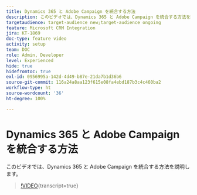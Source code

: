 ```yaml
---
title: Dynamics 365 と Adobe Campaign を統合する方法
description: このビデオでは、Dynamics 365 と Adobe Campaign を統合する方法を説明します。
targetaudience: target-audience new;target-audience ongoing
feature: Microsoft CRM Integration
jira: KT-1869
doc-type: feature video
activity: setup
team: DOC
role: Admin, Developer
level: Experienced
hide: true
hidefromtoc: true
exl-id: 0956995a-142d-4d49-b87e-21da7b1d36b6
source-git-commit: 116a24a8aa123f615e08fa4ebd187b3c4c460ba2
workflow-type: ht
source-wordcount: '36'
ht-degree: 100%

---
```


# Dynamics 365 と Adobe Campaign を統合する方法

このビデオでは、Dynamics 365 と Adobe Campaign を統合する方法を説明します。

>[!VIDEO](https://video.tv.adobe.com/v/23837?quality=12&learn=on){transcript=true}
